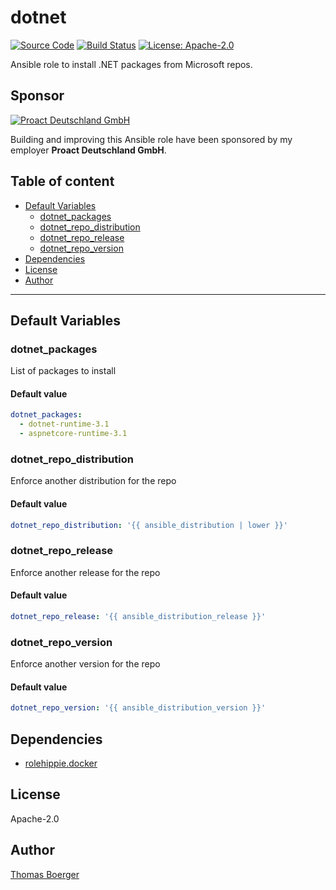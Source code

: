 # dotnet

[![Source Code](https://img.shields.io/badge/github-source%20code-blue?logo=github&logoColor=white)](https://github.com/rolehippie/adminer) [![Build Status](https://img.shields.io/drone/build/rolehippie/adminer/master?logo=drone)](https://cloud.drone.io/rolehippie/adminer) [![License: Apache-2.0](https://img.shields.io/github/license/rolehippie/adminer)](https://github.com/rolehippie/adminer/blob/master/LICENSE) 

Ansible role to install .NET packages from Microsoft repos. 

## Sponsor 

[![Proact Deutschland GmbH](https://proact.eu/wp-content/uploads/2020/03/proact-logo.png)](https://proact.eu) 

Building and improving this Ansible role have been sponsored by my employer **Proact Deutschland GmbH**.

## Table of content

* [Default Variables](#default-variables)
  * [dotnet_packages](#dotnet_packages)
  * [dotnet_repo_distribution](#dotnet_repo_distribution)
  * [dotnet_repo_release](#dotnet_repo_release)
  * [dotnet_repo_version](#dotnet_repo_version)
* [Dependencies](#dependencies)
* [License](#license)
* [Author](#author)

---

## Default Variables

### dotnet_packages

List of packages to install

#### Default value

```YAML
dotnet_packages:
  - dotnet-runtime-3.1
  - aspnetcore-runtime-3.1
```

### dotnet_repo_distribution

Enforce another distribution for the repo

#### Default value

```YAML
dotnet_repo_distribution: '{{ ansible_distribution | lower }}'
```

### dotnet_repo_release

Enforce another release for the repo

#### Default value

```YAML
dotnet_repo_release: '{{ ansible_distribution_release }}'
```

### dotnet_repo_version

Enforce another version for the repo

#### Default value

```YAML
dotnet_repo_version: '{{ ansible_distribution_version }}'
```

## Dependencies

* [rolehippie.docker](https://github.com/rolehippie/docker)

## License

Apache-2.0

## Author

[Thomas Boerger](https://github.com/tboerger)
